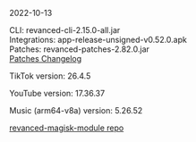 2022-10-13
  
CLI: revanced-cli-2.15.0-all.jar  
Integrations: app-release-unsigned-v0.52.0.apk  
Patches: revanced-patches-2.82.0.jar  
[Patches Changelog](https://github.com/revanced/revanced-patches/releases/tag/v2.82.0)  

TikTok version: 26.4.5  

YouTube version: 17.36.37  

Music (arm64-v8a) version: 5.26.52  

[revanced-magisk-module repo](https://github.com/j-hc/revanced-magisk-module)
